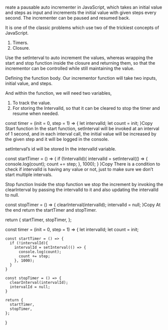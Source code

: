 reate a pausable auto incrementer in JavaScript, which takes an initial value and steps as input and increments the initial value with given steps every second. The incrementer can be paused and resumed back.

It is one of the classic problems which use two of the trickiest concepts of JavaScript.

1. Timers.
2. Closure.

Use the setInterval to auto increment the values, whereas wrapping the start and stop function inside the closure and returning them, so that the incrementor can be controlled while still maintaining the value.

Defining the function body.
Our incrementor function will take two inputs, initial value, and steps.

And within the function, we will need two variables,
1. To track the value.
2. For storing the IntervalId, so that it can be cleared to stop the timer and resume when needed.

const timer = (init = 0, step = 1) => {
    let intervalId;
    let count = init;
}Copy
Start function
In the start function, setInterval will be invoked at an interval of 1 second, and in each interval call, the initial value will be increased by the given step and it will be logged in the console.

setInterval’s id will be stored In the intervalId variable.

const startTimer = () => {
    if (!intervalId){
      intervalId = setInterval(() => {
        console.log(count);
        count += step;
      }, 1000);
    }
  }Copy
There is a condition to check if intervalId is having any value or not, just to make sure we don’t start multiple intervals.

Stop function
Inside the stop function we stop the increment by invoking the clearInterval by passing the intervalId to it and also updating the intervalId to null.

const stopTimer = () => {
  clearInterval(intervalId);
  intervalId = null;
}Copy
At the end return the startTimer and stopTimer.

return {
 startTimer,
 stopTimer,
};





const timer = (init = 0, step = 1) => {
    let intervalId;
    let count = init;
  
    const startTimer = () => {
      if (!intervalId){
        intervalId = setInterval(() => {
          console.log(count);
          count += step;
        }, 1000);
      }
    }
  
    const stopTimer = () => {
      clearInterval(intervalId);
      intervalId = null;
    }
  
    return {
      startTimer,
      stopTimer,
    };
  }